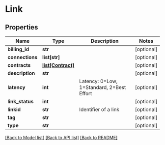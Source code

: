 # Link

## Properties
Name | Type | Description | Notes
------------ | ------------- | ------------- | -------------
**billing_id** | **str** |  | [optional] 
**connections** | **list[str]** |  | [optional] 
**contracts** | [**list[Contract]**](Contract.md) |  | [optional] 
**description** | **str** |  | [optional] 
**latency** | **int** | Latency: 0&#x3D;Low, 1&#x3D;Standard, 2&#x3D;Best Effort | [optional] 
**link_status** | **int** |  | [optional] 
**linkid** | **str** | Identifier of a link | [optional] 
**tag** | **str** |  | [optional] 
**type** | **str** |  | [optional] 

[[Back to Model list]](../README.md#documentation-for-models) [[Back to API list]](../README.md#documentation-for-api-endpoints) [[Back to README]](../README.md)


